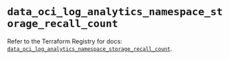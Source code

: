 # `data_oci_log_analytics_namespace_storage_recall_count`

Refer to the Terraform Registry for docs: [`data_oci_log_analytics_namespace_storage_recall_count`](https://registry.terraform.io/providers/oracle/oci/7.19.0/docs/data-sources/log_analytics_namespace_storage_recall_count).
